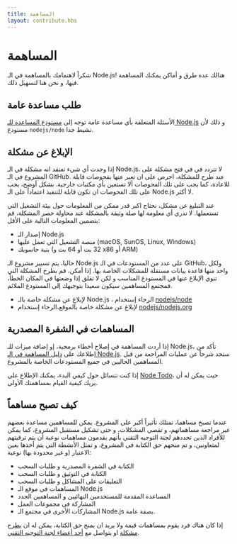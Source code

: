 ```yaml
---
title: المساهمة
layout: contribute.hbs
---
```


# المساهمة

شكراً لاهتمامك بالمساهمة في الـ Node.js! هنالك عدة طرق و أماكن يمكنك المساهمة فيها، و نحن هنا لتسهيل ذلك.

## طلب مساعدة عامة

الأسئلة المتعلقة بأي مساعدة عامة توجه إلى [مستودع المساعدة للـ Node.js](https://github.com/nodejs/help/issues) و ذلك لأن مستودع `nodejs/node` نشيط جدا.

## الإبلاغ عن مشكلة

إذا وجدت أي شيء تعتقد انه مشكلة في الـ Node.js، لا تتردد في في فتح مشكلة على المشروع في الـ GitHub. عند طرح للمشكلة، احرص على ان تعبر عنها بفحوصات قابلة للاعادة، كما يجب على تلك الفحوصات ألا تستعين بأي مكتبات خارجية. بشكل أوضح، يجب على تلك الفحوصات ان تكون قابلة للتنفيذ اعتماداً على الـ Node.js لا أكثر.

عند التبليغ عن مشكل، نحتاج اكبر قدر ممكن من المعلومات حول بيئة التشغيل  التي تستعملها. لا ندري أي معلومة لها صلة وثيقة بالمشكلة عند محاولة حصر المشكلة، قم بتضمين المعلومات التالية على الأقل:

* إصدار الـ Node.js
* منصة التشغيل التي تعمل عليها (macOS, SunOS, Linux, Windows)
* بنية حاسوبك (32 بت أو 64 بت و x86 أو ARM)

حاليا، يتم تسيير مشروع الـ Node.js على عدد من المستودعات في الـ GitHub، ولكل واحد منها قاعدة بيانات مستقلة للمشكلات الخاصة بها. إذا أمكن، قم بطرح المشكلة التي تنوي الإبلاغ عنها في المستودع المناسب و لكن لا تقلق إذا وضعتها في المكان الخطأ، فمجتمع المساهمين سيكون سعيدا بتوجيهك إلى المستودع الملائم.

* لإبلاغ عن مشكلة خاصة بالـ Node.js ، الرجاء إستخدام [nodejs/node](https://github.com/nodejs/node)
* لإبلاغ عن مشكلة خاصة بالموقع،الرجاء إستخدام [nodejs/nodejs.org](https://github.com/nodejs/nodejs.org/issues)

## المساهمات في الشفرة المصدرية

إذا أردت المساهمة في إصلاح أخطاء برمجية، إو إضافة ميزات للـ Node.js، تأكد من إطلاعك على [دليل المساهمة في الـ Node.js](https://github.com/nodejs/node/blob/master/CONTRIBUTING.md#pull-requests). 
ستجد شرحاً عن عمليات المراجعة من قبل المساهمين الحاليين في جميع المستودعات الخاصة بالمشروع.

إذا كنت تتسائل حول كيفي البدء، يمكنك الإطلاع على [Node Todo](http://nodetodo.org/)، حيث يمكن له أن يريك كيفية القيام بمساهمتك الأولى.

## كيف تصبح مساهماً

عندما تصبح مساهما، تمتلك تأثيراً أكبر على المشروع. يمكن للمساهمين مساعدة بعضهم عبر مراجعة مساهماتهم، و تقصي المشكلات، و حتى تشكيل مستقبل المشروع، كما يمكن للأفراد الذين تحددهم لجنة التوجيه التقني بأنهم يقدمون مساهمات نوعية أن يتم ترقيتهم لمتعاونين، و تم منحهم حق الكتابة في المشروع، و تمثل الأنشطة التي يتم أخذها بعين الاعتبار (و غير محدودة بها) نوعية:

* الكتابة في الشفرة المصدرية و طلبات السحب
* الكتابة في التوثيق و طلبات السحب
* التعليقات على المشاكل و طلبات السحب
* المساهمات في موقع الـ Node.js
* المساعدة المقدمة للمستخدمين النهائيين و المساهمين الجدد
* المشاركة في مجموعات العمل
* المشاركات الأخرى في مجتمع الـ Node.js بصفة عامة.

إذا كان هناك فرد يقوم بمساهمات قيمة ولا يريد ان يمنح حق الكتابة، يمكن له ان [يطرح مشكلة](https://github.com/nodejs/TSC/issues) او يتواصل مع [أحد أعضاء لجنة التوجيه التقني](https://github.com/nodejs/TSC#current-members).
